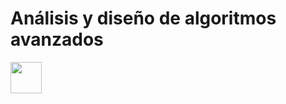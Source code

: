# Análisis y diseño de algoritmos avanzados

<a href="https://github.com/RamonaNF/Algoritmos-avanzados/">
  <img height=50 src="https://contrib.rocks/image?repo=RamonaNF/Algoritmos-avanzados" />
</a>